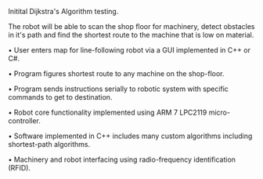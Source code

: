 Initital Dijkstra's Algorithm testing.

The robot will be able to scan the shop floor for machinery, detect obstacles in it's path and find the shortest route to the machine that is low on material.

• User enters map for line-following robot via a GUI implemented in C++ or C#.

• Program figures shortest route to any machine on the shop-floor.

• Program sends instructions serially to robotic system with specific commands to get to destination.

• Robot core functionality implemented using ARM 7 LPC2119 micro-controller.

• Software implemented in C++ includes many custom algorithms including shortest-path algorithms.

• Machinery and robot interfacing using radio-frequency identification (RFID).

